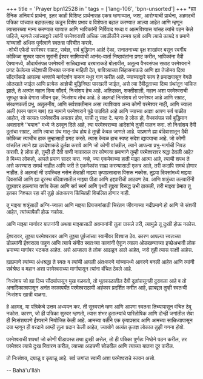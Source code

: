 +++
title = 'Prayer bpn12528 in '
tags = ['lang-106', 'bpn-unsorted']
+++
*ह्या दैनिक अनिवार्य प्रार्थना, इतर काही विशिष्ट प्रार्थनासह एकत्र म्हणाव्यात, जशा, आरोग्याची प्रार्थना, अहमदची पत्रिका यांच्यात बहाउल्लाह कडून विशेष प्रभाव व विशेषता बहाल करण्यात आल्या आहेत आणि म्हणून त्यासारख्या मान्य करण्यात याव्यात आणि भाविकांनी निर्विवाद श्रध्दा व आत्मविश्वास यांसह त्यांचे पठन केले पाहिजे, म्हणजे त्यांच्याद्वारे त्यांनी परमेश्वराशी अधिक जवळीकीने तन्मय व्हावे आणि त्याचे कायदे व प्रमाणे यांच्याशी अधिक पूर्णत्वाने स्वतःस परिचीत करावे.  
-शोघी एफेंदी 
परमेश्वर सम्राट, सर्वज्ञ, सर्व बुद्धिमान आहे!
ऐका, सनातनाच्या वृक्ष शाखांवर बसून स्वर्गीय कोकिळा सुस्वर पावन सुरांनी ईश्वर सामिप्याची आनंद-वार्ता निष्ठावंतांना प्रगट करीत, भाविकांना दैवी ऐक्यामध्ये, औदार्यसंपन्न परमेश्वरी सान्निद्याच्या दरबाराकडे बोलावीत, अतुल्य वैभवसंपन्न सम्राट परमेश्वराने प्रगट केलेल्या संदेशाची विभक्त जनांना माहिती देत, पावित्र्याच्या सिंहासनाकडे आणि ह्या तेजोमय दिव्य सौंदर्याकडे आपल्या भक्तांचे मार्गदर्शन करून मधुर गान करीत आहे.
ज्याच्याद्वारे सत्य हे प्रमादापासून वेगळे ओळखले जाईल आणि प्रत्येक आज्ञेची बुद्धिनिष्ठा पारखली जाईल, असे त्या दैवीदूताच्या दिव्य ग्रंथांतून भाकित झाले, ते अत्यंत महान दिव्य सौंदर्य, निःसंशय हेच आहे. अतिउन्नत, शक्तीशाली, महान अशा परमेश्वराची सुमधूर फळे देणारा जीवन वृक्ष, निःसंशय तोच आहे.
हे अहमद! निःसंशय तो परमेश्वर आहे आणि सम्राट, संरक्षणकर्ता प्रभू, अतुलनीय, आणि सर्वशक्तीमान असा त्याशिवाय अन्य कोणी परमेश्वर नाही, आणि ज्याला अली (परम पावन बाब) ह्या नामाने परमेश्वराने पुढे पाठविले आहे आणि ज्याच्या आज्ञा आपण सर्व पाळीत आहोत, तो सत्यतः परमेश्वरीय अवतार होय, याची तू साक्ष दे.
म्हणाः हे लोक हो, वैभवसंपन्न सर्व बुद्धिमान अवताराने ‘‘बयान’’ मध्ये जे ठरवून दिले आहे, त्या परमेश्वराच्या आदेशांचे तुम्ही पालन करा. तो निःसंशय दैवी दूतांचा सम्राट, आणि त्याचा ग्रंथ मातृ-ग्रंथ होय हे तुम्ही केवळ जाणले आहे. 
याप्रमाणे ह्या बंदिवासातून दैवी कोकिळा त्याचीच हाक तुम्हासाठी प्रगट करते. त्यास केवळ हाच स्पष्ट संदेश द्यावयाचा आहे. जो कोणी वांच्छील त्याने ह्या उपदेशाकडे दुर्लक्ष करावे आणि जो कोणी वांच्छील, त्याने आपल्या प्रभु-मार्गाची निवड करावी.
हे लोक हो, तुम्ही ही दैवी वाणी नाकाराल तर कोणत्या प्रमाणाने तुम्ही परमेश्वरावर श्रद्धा ठेवली आहे? हे मिथ्या लोकहो, आपले प्रमाण सादर करा. नव्हे, ज्या एकमेवाच्या हाती माझा आत्मा आहे, त्याची शपथ ते असे करण्यास समर्थ नाहीत आणि जरी ते एकमेकांस साह्य करण्यासाठी एकत्र आले, तरी कदापि समर्थ होणार नाहीत.
हे अहमद! मी उपस्थित नसेन तेव्हाही माझ्या कृपाप्रसादास विसरू नकोस. तुझ्या दिवसांमध्ये माझ्या दिवसांची आणि ह्या दूरस्थ बंदिवासातील माझ्या पीडा आणि हद्दपारीची आठवण ठेव. आणि शत्रुंच्या तलवारींनी तुझ्यावर हल्ल्यांचा वर्षाव केला आणि सर्व स्वर्ग आणि पृथ्वी तुझ्या विरूद्ध उभी ठाकली, तरी माझ्या प्रेमात तू इतका निश्चल रहा की तुझे अंतःकरण किंचितही विचलित होणार नाही.

तू माझ्या शत्रूंसाठी अग्नि-ज्वाला आणि माझ्या प्रियजनांसाठी चिरंतन जीवनाच्या नदीप्रमाणे हो आणि जे संशयी आहेत, त्यांच्यापैकी होऊ नकोस.

आणि माझ्या मार्गावर यातनांनी अथवा माझ्यासाठी अवमानांनी तुला ग्रासले तरी, त्यामुळे तू दुःखी होऊ नकोस.

ईश्वरावर, तुझ्या परमेश्वरावर आणि तुझ्या पूर्वजांच्या  स्वामीवर विश्वास ठेव. कारण आपल्या स्वतःच्या डोळ्यांनी ईश्वराला पाहून आणि त्याचे संगीत स्वतःच्या कानांनी ऐकून त्याला ओळखण्याच्या इच्छेअभावी लोक भ्रमाच्या मार्गावर भटकत आहेत. असे आम्हाला ते लोक आढळून आले आहेत, जसे तूही त्यास साक्षी आहेस.

ह्याप्रमाणे त्यांच्या अंधश्रद्धा ते स्वतः व त्यांची आपली अंतःकरणे यांच्यामध्ये आवरणे बनली आहेत आणि त्यांनी सर्वश्रेष्ठ व महान अशा परमेश्वराच्या मार्गापासून त्यांना वंचित ठेवले आहे.

निःसंशय जो ह्या दिव्य सौंदर्यापासून मुख वळवतो, तो भूतकाळातील दैवी दूतांपासूनही दुरावला आहे व तो अनादिकाळापासून अनंत काळापर्यंत परमेश्वराठायी अहंकार प्रदर्शित करीत आहे, ह्याबद्दल तुम्ही स्वतःची निःसंशय खात्री बाळगा.

हे अहमद, या पत्रिकेचे उत्तम अध्ययन कर. ती सुस्वराने म्हण आणि आपणा स्वतःस तिच्यापासून वंचित ठेवू नकोस. कारण, जो ही पत्रिका सुस्वर म्हणतो, त्यास शंभर हुतात्म्यांचे पारितोषिक आणि दोन्ही जगांतील सेवा ही निःसंशयपणे ईश्वराने नियोजित केली आहे. आमच्या वतीने एक कृपाप्रसाद आणि आमच्या सान्निध्यापासून दया म्हणून ही वरदाने आम्ही तुला प्रदान केली आहेत, ज्यायोगे अत्यंत कृतज्ञ लोकात तुझी गणना होवो.

परमेश्वराची शपथ! जो कोणी पीडाग्रस्त तथा दुःखी असेल, तो ही पत्रिका पुर्णतः निष्ठेने पठन करील, तर परमेश्वर त्याचे दुःख निवारण करील, त्याच्या अडचणी सोडवील आणि त्याच्या यातना दूर करील.

तो निःसंशय, दयाळू व कृपाळू आहे. सर्व जगांचा स्वामी अशा परमेश्वराचे स्तवन असो.

-- Bahá'u'lláh

